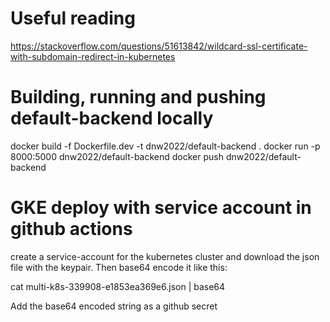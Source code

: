 # Useful reading

https://stackoverflow.com/questions/51613842/wildcard-ssl-certificate-with-subdomain-redirect-in-kubernetes

# Building, running and pushing default-backend locally

docker build -f Dockerfile.dev -t dnw2022/default-backend .
docker run  -p 8000:5000 dnw2022/default-backend
docker push dnw2022/default-backend

# GKE deploy with service account in github actions

create a service-account for the kubernetes cluster and download the json file with the keypair. Then base64 encode it like this: 

cat multi-k8s-339908-e1853ea369e6.json | base64

Add the base64 encoded string as a github secret